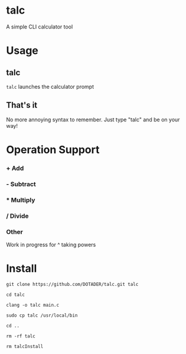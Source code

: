 # talc
A simple CLI calculator tool

# Usage
## talc
`talc` launches the calculator prompt
## That's it
No more annoying syntax to remember. Just type "talc" and be on your way!

# Operation Support
### + Add
### - Subtract
### * Multiply
### / Divide
### Other
Work in progress for ^ taking powers

# Install
`git clone https://github.com/DOTADER/talc.git talc`

`cd talc`

`clang -o talc main.c`

`sudo cp talc /usr/local/bin`

`cd ..`

`rm -rf talc`

`rm talcInstall`
